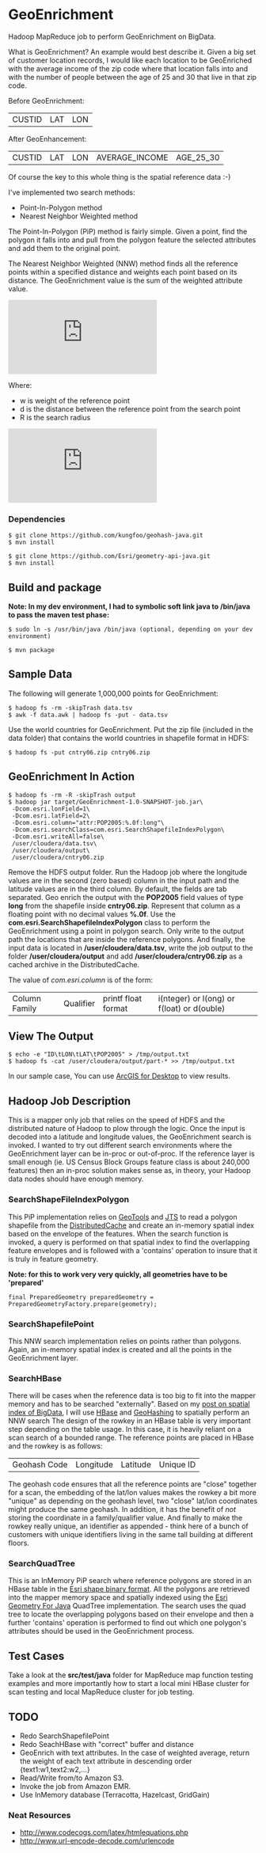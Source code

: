 GeoEnrichment
=============

Hadoop MapReduce job to perform GeoEnrichment on BigData.

What is GeoEnrichment? An example would best describe it. Given a big set of customer location records,
I would like each location to be GeoEnriched with the average income of the zip code where that location falls into and with the
number of people between the age of 25 and 30 that live in that zip code.

Before GeoEnrichment:
<table>
<tr>
 <td>CUSTID</td>
 <td>LAT</td>
 <td>LON</td>
</tr>
</table>

After GeoEnhancement:
<table>
<tr>
 <td>CUSTID</td>
 <td>LAT</td>
 <td>LON</td>
 <td>AVERAGE_INCOME</td>
 <td>AGE_25_30</td>
</tr>
</table>

Of course the key to this whole thing is the spatial reference data :-)

I've implemented two search methods:

* Point-In-Polygon method
* Nearest Neighbor Weighted method

The Point-In-Polygon (PiP) method is fairly simple. Given a point, find the polygon it falls into and pull from the
polygon feature the selected attributes and add them to the original point.

The Nearest Neighbor Weighted (NNW) method finds all the reference points within a specified distance and weights each point based
on its distance. The GeoEnrichment value is the sum of the weighted attribute value.

![w_{i}=1-\frac{d_{i}}{R}](http://latex.codecogs.com/gif.latex?w_%7Bi%7D%3D1-%5Cfrac%7Bd_%7Bi%7D%7D%7BR%7D)

Where:

* w is weight of the reference point
* d is the distance between the reference point from the search point
* R is the search radius

![V_{attr}=\frac{\sum_1^nw_{i}v_{i}}{n}](http://latex.codecogs.com/gif.latex?V_%7Battr%7D%3D%5Cfrac%7B%5Csum_1%5Enw_%7Bi%7Dv_%7Bi%7D%7D%7Bn%7D)

### Dependencies

    $ git clone https://github.com/kungfoo/geohash-java.git
    $ mvn install

    $ git clone https://github.com/Esri/geometry-api-java.git
    $ mvn install

## Build and package

**Note: In my dev environment, I had to symbolic soft link java to /bin/java to pass the maven test phase:**

    $ sudo ln -s /usr/bin/java /bin/java (optional, depending on your dev environment)

    $ mvn package

## Sample Data
The following will generate 1,000,000 points for GeoEnrichment:

    $ hadoop fs -rm -skipTrash data.tsv
    $ awk -f data.awk | hadoop fs -put - data.tsv

Use the world countries for GeoEnrichment. Put the zip file (included in the data folder) that contains the world countries in shapefile format in HDFS:

    $ hadoop fs -put cntry06.zip cntry06.zip

## GeoEnrichment In Action

    $ hadoop fs -rm -R -skipTrash output
    $ hadoop jar target/GeoEnrichment-1.0-SNAPSHOT-job.jar\
     -Dcom.esri.lonField=1\
     -Dcom.esri.latField=2\
     -Dcom.esri.column="attr:POP2005:%.0f:long"\
     -Dcom.esri.searchClass=com.esri.SearchShapefileIndexPolygon\
     -Dcom.esri.writeAll=false\
     /user/cloudera/data.tsv\
     /user/cloudera/output\
     /user/cloudera/cntry06.zip

Remove the HDFS output folder. Run the Hadoop job where the longitude values are in the second (zero based) column in
the input path and the latitude values are in the third column.  By default, the fields are tab separated.
Geo enrich the output with the **POP2005** field values of type **long** from the shapefile inside **cntry06.zip**.
Represent that column as a floating point with no decimal values **%.0f**. Use the **com.esri.SearchShapefileIndexPolygon**
class to perform the GeoEnrichment using a point in polygon search.
Only write to the output path the locations that are inside the reference polygons.
And finally, the input data is located in **/user/cloudera/data.tsv**, write the job output to the folder **/user/cloudera/output**
and add **/user/cloudera/cntry06.zip** as a cached archive in the DistributedCache.

The value of *com.esri.column* is of the form:

<table>
<tr>
<td>Column Family</td><td>Qualifier</td><td>printf float format</td><td>i(nteger) or l(ong) or f(loat) or d(ouble)</td>
</tr>
</table>

## View The Output

    $ echo -e "ID\tLON\tLAT\tPOP2005" > /tmp/output.txt
    $ hadoop fs -cat /user/cloudera/output/part-* >> /tmp/output.txt

In our sample case, You can use [ArcGIS for Desktop](http://www.esri.com/software/arcgis/arcgis-for-desktop) to view results.

## Hadoop Job Description
This is a mapper only job that relies on the speed of HDFS and the distributed nature of Hadoop to plow through the logic.
Once the input is decoded into a latitude and longitude values, the GeoEnrichment search is invoked.
I wanted to try out different search environments where the GeoEnrichment layer can be in-proc or out-of-proc.
If the reference layer is small enough (ie. US Census Block Groups feature class is about 240,000 features) then an in-proc solution
makes sense as, in theory, your Hadoop data nodes should have enough memory.

### SearchShapeFileIndexPolygon
This PiP implementation relies on [GeoTools](http://geotools.org) and [JTS](http://www.vividsolutions.com/jts/JTSHome.htm) to read a
polygon shapefile from the [DistributedCache](http://hadoop.apache.org/docs/stable/mapred_tutorial.html#DistributedCache) and
create an in-memory spatial index based on the envelope of the features.
When the search function is invoked, a query is performed on that spatial index to find the overlapping feature envelopes and is
followed with a 'contains' operation to insure that it is truly in feature geometry.

**Note: for this to work very very quickly, all geometries have to be 'prepared'**

    final PreparedGeometry preparedGeometry = PreparedGeometryFactory.prepare(geometry);

### SearchShapefilePoint
This NNW search implementation relies on points rather than polygons. Again, an in-memory spatial index is created and all the
points in the GeoEnrichment layer.

### SearchHBase
There will be cases when the reference data is too big to fit into the mapper memory and has to be searched "externally".
Based on my [post on spatial index of BigData](http://thunderheadxpler.blogspot.com/2013/08/bigdata-spatial-indexes-and-hbase.html),
I will use [HBase](http://hbase.apache.org) and [GeoHashing](http://en.wikipedia.org/wiki/Geohash) to spatially perform an NNW search
The design of the rowkey in an HBase table is very important step depending on the table usage. In this case, it is heavily reliant
on a scan search of a bounded range. The reference points are placed in HBase and the rowkey is as follows:

<table><tr><td>Geohash Code</td><td>Longitude</td><td>Latitude</td><td>Unique ID</td></tr></table>

The geohash code ensures that all the reference points are "close" together for a scan, the embedding of the lat/lon values
makes the rowkey a bit more "unique" as depending on the geohash level, two "close" lat/lon coordinates might produce the same geohash.
In addition, it has the benefit of _not_ storing the coordinate in a family/qualifier value. And finally to make the rowkey really unique,
an identifier as appended - think here of a bunch of customers with unique identifiers living in the same tall building at different floors.

### SearchQuadTree
This is an InMemory PiP search where reference polygons are stored in an HBase table in the [Esri shape binary format](http://en.wikipedia.org/wiki/Shapefile).
All the polygons are retrieved into the mapper memory space and spatially indexed using the [Esri Geometry For Java](https://github.com/Esri/geometry-api-java) QuadTree implementation.
The search uses the quad tree to locate the overlapping polygons based on their envelope and then a further 'contains' operation
is performed to find out which one polygon's attributes should be used in the GeoEnrichment process.

## Test Cases
Take a look at the **src/test/java** folder for MapReduce map function testing examples and more importantly how to start
a local mini HBase cluster for scan testing and local MapReduce cluster for job testing.

## TODO
* Redo SearchShapefilePoint
* Redo SeachHBase with "correct" buffer and distance
* GeoEnrich with text attributes. In the case of weighted average, return the weight of each text attribute in descending order {text1:w1,text2:w2,...}
* Read/Write from/to Amazon S3.
* Invoke the job from Amazon EMR.
* Use InMemory database (Terracotta, Hazelcast, GridGain)

### Neat Resources
* http://www.codecogs.com/latex/htmlequations.php
* http://www.url-encode-decode.com/urlencode
